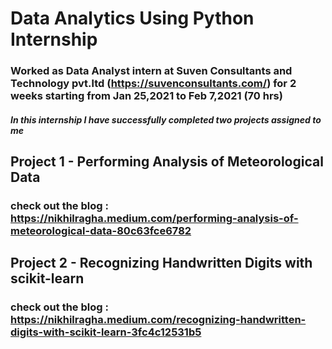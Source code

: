 # Data Analytics Using Python Internship

### Worked as Data Analyst intern at Suven Consultants and Technology pvt.ltd (https://suvenconsultants.com/) for 2 weeks starting from Jan 25,2021 to Feb 7,2021 (70 hrs)
##### In this internship I have successfully completed two projects assigned to me 

## Project 1 - Performing Analysis of Meteorological Data

### check out the blog : https://nikhilragha.medium.com/performing-analysis-of-meteorological-data-80c63fce6782

## Project 2 - Recognizing Handwritten Digits with scikit-learn

### check out the blog : https://nikhilragha.medium.com/recognizing-handwritten-digits-with-scikit-learn-3fc4c12531b5
